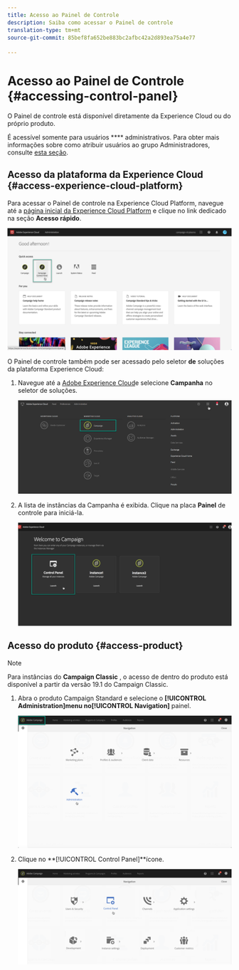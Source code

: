 ```yaml
---
title: Acesso ao Painel de Controle
description: Saiba como acessar o Painel de controle
translation-type: tm+mt
source-git-commit: 85bef8fa652be883bc2afbc42a2d893ea75a4e77

---
```



# Acesso ao Painel de Controle {#accessing-control-panel}

O Painel de controle está disponível diretamente da Experience Cloud ou do próprio produto.

É acessível somente para usuários **** administrativos. Para obter mais informações sobre como atribuir usuários ao grupo Administradores, consulte [esta seção](../../discover/using/managing-permissions.md).

## Acesso da plataforma da Experience Cloud {#access-experience-cloud-platform}

Para acessar o Painel de controle na Experience Cloud Platform, navegue até a [página inicial da Experience Cloud Platform](https://amc.experiencecloud.adobe.com/) e clique no link dedicado na seção **Acesso rápido**.

![](assets/do-not-localize/quickaccess.png)

O Painel de controle também pode ser acessado pelo seletor **de** soluções da plataforma Experience Cloud:

1. Navegue até a [Adobe Experience Cloud](https://amc.experiencecloud.adobe.com/)e selecione **Campanha** no seletor de soluções.

   ![](assets/do-not-localize/control_panel_access1.png)

1. A lista de instâncias da Campanha é exibida. Clique na placa **Painel** de controle para iniciá-la.

   ![](assets/do-not-localize/control_panel_access2.png)

## Acesso do produto {#access-product}

>[!NOTE]
>
>Para instâncias do **Campaign Classic** , o acesso de dentro do produto está disponível a partir da versão 19.1 do Campaign Classic.

1. Abra o produto Campaign Standard e selecione o **[!UICONTROL Administration]**menu no**[!UICONTROL Navigation]** painel.

   ![](assets/control_panel_access3.png)

1. Clique no **[!UICONTROL Control Panel]**ícone.

   ![](assets/control_panel_access4.png)
